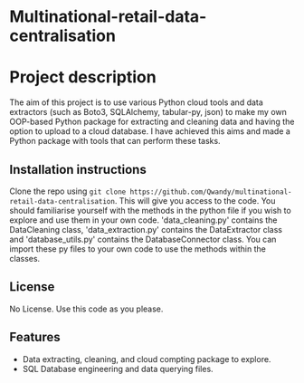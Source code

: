 # Multinational-retail-data-centralisation

# Project description

The aim of this project is to use various Python cloud tools and data extractors (such as Boto3, SQLAlchemy, tabular-py, json) to make my own OOP-based Python package for extracting and cleaning data and having the option to upload to a cloud database. I have achieved this aims and made a Python package with tools that can perform these tasks.



## Installation instructions

Clone the repo using `git clone https://github.com/Qwandy/multinational-retail-data-centralisation`. This will give you access to the code. You should familiarise yourself with the methods in the python file if you wish to explore and use them in your own code. 'data_cleaning.py' contains the DataCleaning class, 'data_extraction.py' contains the DataExtractor class and 'database_utils.py' contains the DatabaseConnector class. You can import these py files to your own code to use the methods within the classes.

## License

No License. Use this code as you please.

## Features
- Data extracting, cleaning, and cloud compting package to explore.
- SQL Database engineering and data querying files.

